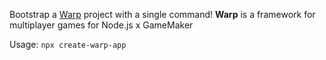 Bootstrap a [Warp](https://github.com/evolutionleo/Warp) project with a single command!
**Warp** is a framework for multiplayer games for Node.js x GameMaker

Usage: `npx create-warp-app`